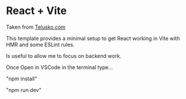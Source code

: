 # React + Vite

Taken from [Telusko.com](https://telusko.com/) 

This template provides a minimal setup to get React working in Vite with HMR and some ESLint rules.

Is useful to allow me to focus on backend work.

Once Open in VSCode in the terminal type...

"npm install"

"npm run dev"
